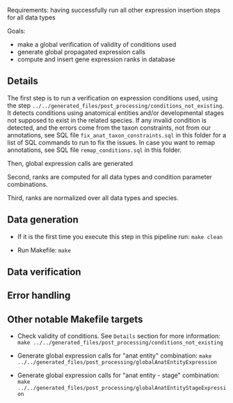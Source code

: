 Requirements: having successfully run all other expression insertion steps for all data types

Goals:

* make a global verification of validity of conditions used
* generate global propagated expression calls
* compute and insert gene expression ranks in database

## Details

The first step is to run a verification on expression conditions used, using the step `../../generated_files/post_processing/conditions_not_existing`. It detects conditions using anatomical entities and/or developmental stages not supposed to exist in the related species. If any invalid condition is detected, and the errors come from the taxon constraints, not from our annotations, see SQL file `fix_anat_taxon_constraints.sql` in this folder for a list of SQL commands to run to fix the issues. In case you want to remap annotations, see SQL file `remap_conditions.sql` in this folder.

Then, global expression calls are generated

Second, ranks are computed for all data types and condition parameter combinations.

Third, ranks are normalized over all data types and species.

## Data generation

* If it is the first time you execute this step in this pipeline run:
  `make clean`

* Run Makefile:
  `make`

## Data verification

## Error handling

## Other notable Makefile targets

* Check validity of conditions. See `Details` section for more information:
    `make ../../generated_files/post_processing/conditions_not_existing`

* Generate global expression calls for "anat entity" combination:
    `make ../../generated_files/post_processing/globalAnatEntityExpression`

* Generate global expression calls for "anat entity - stage" combination:
    `make ../../generated_files/post_processing/globalAnatEntityStageExpression`
